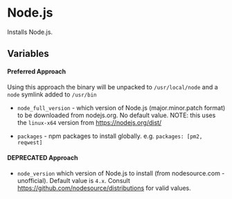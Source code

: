 # Node.js

Installs Node.js.

## Variables

#### Preferred Approach

Using this approach the binary will be unpacked to `/usr/local/node` and a `node` symlink added to `/usr/bin`

* `node_full_version` - which version of Node.js (major.minor.patch format) to be downloaded from nodejs.org. No default value. NOTE: this uses the `linux-x64` version from https://nodejs.org/dist/

* `packages` - npm packages to install globally. e.g. `packages: [pm2, reqwest]`

#### DEPRECATED Approach

* `node_version` which version of Node.js to install (from nodesource.com - unofficial). Default value is `4.x`. Consult https://github.com/nodesource/distributions for valid values.
